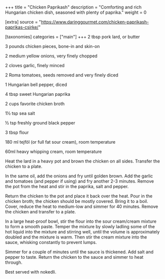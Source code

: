 +++
title = "Chicken Paprikash"
description = "Comforting and rich Hungarian chicken dish, seasoned with plenty of paprika."
weight = 0

[extra]
source = "https://www.daringgourmet.com/chicken-paprikash-paprikas-csirke/"

[taxonomies]
categories = ["main"]
+++
2 tbsp pork lard, or butter

3 pounds chicken pieces, bone-in and skin-on

2 medium yellow onions, very finely chopped

2 cloves garlic, finely minced

2 Roma tomatoes, seeds removed and very finely diced

1 Hungarian bell pepper, diced

4 tbsp sweet Hungarian paprika

2 cups favorite chicken broth

1½ tsp sea salt

½ tsp freshly ground black pepper

3 tbsp flour

180 ml tejföl (or full fat sour cream), room temperature

60ml heavy whipping cream, room temperature
<!-- sep -->
Heat the lard in a heavy pot and brown the chicken on all sides.
Transfer the chicken to a plate.

In the same oil, add the onions and fry until golden brown.
Add the garlic and tomatoes (and pepper if using) and fry another 2-3 minutes.
Remove the pot from the heat and stir in the paprika, salt and pepper.

Return the chicken to the pot and place it back over the heat.
Pour in the chicken broth; the chicken should be mostly covered.
Bring it to a boil.
Cover, reduce the heat to medium-low and simmer for 40 minutes.
Remove the chicken and transfer to a plate.

In a large heat-proof bowl, stir the flour into the sour cream/cream mixture to form a smooth paste.
Temper the mixture by slowly ladling some of the hot liquid into the mixture and stirring well, until the volume is approximately doubled and the mixture is warm.
Then stir the cream mixture into the sauce, whisking constantly to prevent lumps.

Simmer for a couple of minutes until the sauce is thickened.
Add salt and pepper to taste.
Return the chicken to the sauce and simmer to heat through.
<!-- sep -->
Best served with nokedli.
